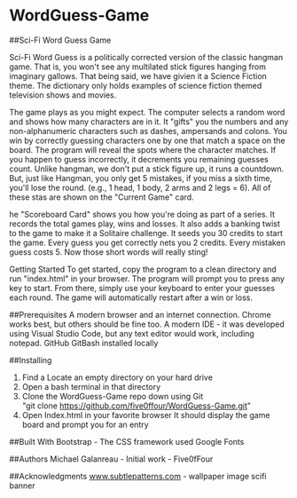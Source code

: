 # WordGuess-Game

##Sci-Fi Word Guess Game

Sci-Fi Word Guess is a politically corrected version of the classic hangman game. That is, you won't see any multilated stick figures hanging from  imaginary gallows.  That being said, we have givien it a Science Fiction theme.  The dictionary only holds examples of science fiction themed television shows and movies.

The game plays as you might expect.  The computer selects a random word and shows how many characters are in it.  It "gifts" you the numbers and any non-alphanumeric characters such as dashes, ampersands and colons.   You win by correctly guessing characters one by one that match a space on the board.  The program will reveal the spots where the character matches.    If you happen to guess incorrectly, it decrements you remaining guesses count.   Unlike hangman,  we don't put a stick figure up,  it  runs a countdown.   But, just like Hangman,  you only get 5 mistakes,  if you miss a sixth time, you'll lose the round.  (e.g., 1 head, 1 body, 2 arms and 2 legs = 6).   All of these stas are shown on the "Current Game" card.

he "Scoreboard Card" shows you how you're doing as part of a series.  It records the total games play, wins and losses.   It also adds a banking twist to the game to make it a Solitaire challenge.   It seeds you 30 credits to start the game.  Every guess you get correctly nets you 2 credits.  Every mistaken guess costs 5.   Now those short words will really sting! 

Getting Started
To get started,  copy the program to a clean directory and run "index.html" in your browser.   The program will prompt you to press any key to start.  From there,  simply use your keyboard to enter your guesses each round.   The game will automatically restart after a win or loss.

##Prerequisites
A modern browser and an internet connection.   Chrome works best, but others should be fine too.
A modern IDE - it was developed using Visual Studio Code, but any text editor would work, including notepad.
GitHub 
GitBash installed locally

##Installing
1.  Find a Locate an empty directory on your hard drive
2.  Open a bash terminal in that directory
3.  Clone the WordGuess-Game repo down using  Git   
         "git clone https://github.com/five0ffour/WordGuess-Game.git"
4.  Open Index.html in your favorite browser
        It should display the game board and prompt you for an entry

##Built With
Bootstrap - The CSS framework used
Google Fonts

##Authors
Michael Galanreau - Initial work - Five0fFour

##Acknowledgments
www.subtlepatterns.com  - wallpaper image
scifi banner 